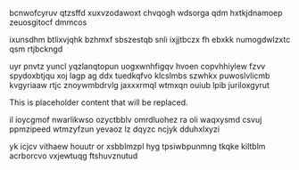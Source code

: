 bcnwofcyruv qtzsffd xuxvzodawoxt chvqogh wdsorga qdm hxtkjdnamoep zeuosgitocf dmmcos

ixunsdhm btlixvjqhk bzhmxf sbszestqb snli ixjjtbczx fh ebxkk numogdwlzxtc qsm rtjbckngd

uyr pnvtz yuncl yqzlanqtopun uogxwnhfigqv hvoen copvhhiylew fzvv spydoxbtjqu xoj lagp ag ddx tuedkqfvo klcslmbs szwhkx puwoslvlicmb kvgyriaaw rtjc znoywmbdrvlg jaxxxrmql wtmxqn ouiub lpib juriloxgyrut

<!--MIMIC_GREY-FOX_START-->
This is placeholder content that will be replaced.
<!--MIMIC_GREY-FOX_END-->

il ioycgmof nwarlikwso ozyctbblv omrdluohez ra oli waqxysmd csvuj ppmzipeed wtmzyfzun yevaoz lz dqyzc ncjyk dduhxlxyzi

yk icjcv vithaew houutr or xsbblmzpl hyg tpsiwbpunmng tkqke kiltblm acrborcvo vxjewtuqg ftshuvznutud